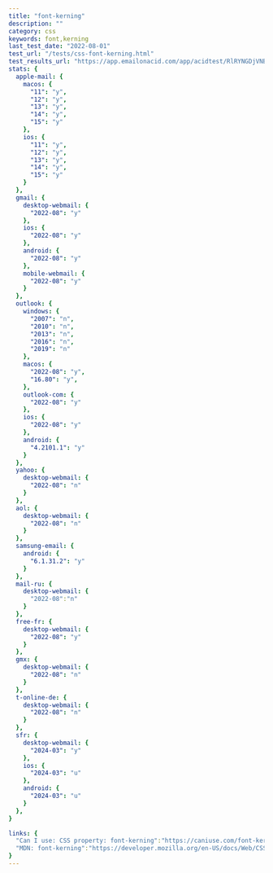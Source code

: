 ```yaml
---
title: "font-kerning"
description: ""
category: css
keywords: font,kerning
last_test_date: "2022-08-01"
test_url: "/tests/css-font-kerning.html"
test_results_url: "https://app.emailonacid.com/app/acidtest/RlRYNGDjVNBhofxCNxloUcRbUVWGDhJ2kZ4fy6HXpEatH/list"
stats: {
  apple-mail: {
    macos: {
      "11": "y",
      "12": "y",
      "13": "y",
	  "14": "y",
	  "15": "y"
    },
    ios: {
      "11": "y",
      "12": "y",
      "13": "y",
      "14": "y",
	  "15": "y"
    }
  },
  gmail: {
    desktop-webmail: {
      "2022-08": "y"
    },
    ios: {
      "2022-08": "y"
    },
    android: {
      "2022-08": "y"
    },
    mobile-webmail: {
      "2022-08": "y"
    }
  },
  outlook: {
    windows: {
      "2007": "n",
      "2010": "n",
      "2013": "n",
      "2016": "n",
      "2019": "n"
    },
    macos: {
      "2022-08": "y",
      "16.80": "y",
    },
    outlook-com: {
      "2022-08": "y"
    },
    ios: {
      "2022-08": "y"
    },
    android: {
      "4.2101.1": "y"
    }
  },
  yahoo: {
    desktop-webmail: {
      "2022-08": "n"
    }
  },
  aol: {
    desktop-webmail: {
      "2022-08": "n"
    }
  },
  samsung-email: {
    android: {
      "6.1.31.2": "y"
    }
  },
  mail-ru: {
    desktop-webmail: {
      "2022-08":"n"
    }
  },
  free-fr: {
    desktop-webmail: {
      "2022-08": "y"
    }
  },
  gmx: {
    desktop-webmail: {
      "2022-08": "n"
    }
  },
  t-online-de: {
    desktop-webmail: {
      "2022-08": "n"
    }
  },  
  sfr: {
    desktop-webmail: {
      "2024-03": "y"
    },
    ios: {
      "2024-03": "u"
    },
    android: {
      "2024-03": "u"
    }
  },
}

links: {
  "Can I use: CSS property: font-kerning":"https://caniuse.com/font-kerning",
  "MDN: font-kerning":"https://developer.mozilla.org/en-US/docs/Web/CSS/font-kerning"
}
---
```

